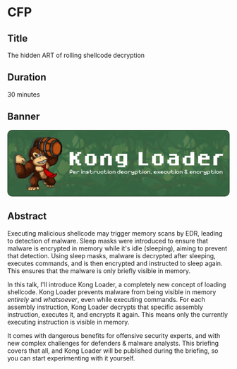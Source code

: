 # CFP

## Title

The hidden ART of rolling shellcode decryption

## Duration

30 minutes

## Banner

![Banner](https://raw.githubusercontent.com/tijme/kong-loader/master/.github/banner.png)

## Abstract

Executing malicious shellcode may trigger memory scans by EDR, leading to detection of malware. Sleep masks were introduced to ensure that malware is encrypted in memory while it's idle (sleeping), aiming to prevent that detection. Using sleep masks, malware is decrypted after sleeping, executes commands, and is then encrypted and instructed to sleep again. This ensures that the malware is only briefly visible in memory.

In this talk, I'll introduce Kong Loader, a completely new concept of loading shellcode. Kong Loader prevents malware from being visible in memory *entirely* and *whatsoever*, even while executing commands. For each assembly instruction, Kong Loader decrypts that specific assembly instruction, executes it, and encrypts it again. This means only the currently executing instruction is visible in memory.

It comes with dangerous benefits for offensive security experts, and with new complex challenges for defenders & malware analysts. This briefing covers that all, and Kong Loader will be published during the briefing, so you can start experimenting with it yourself.
